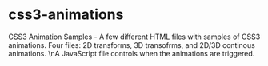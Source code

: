 # css3-animations
CSS3 Animation Samples - A few different HTML files with samples of CSS3 animations. Four files: 2D transforms, 3D transofrms, and 2D/3D continous animations. \nA
  JavaScript file controls when the animations are triggered.
